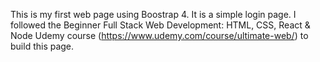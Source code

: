 This is my first web page using Boostrap 4. It is a simple login page. I followed the Beginner Full Stack Web Development: HTML, CSS, React & Node
Udemy course (https://www.udemy.com/course/ultimate-web/) to build this page.
